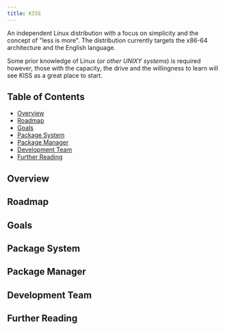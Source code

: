 ```yaml
---
title: KISS
---
```


An independent Linux distribution with a focus on simplicity and the concept of "less is more". The distribution currently targets the x86-64 architecture and the English language.

Some prior knowledge of Linux (*or other UNIXY systems*) is required however, those with the capacity, the drive and the willingness to learn will see KISS as a great place to start.


## Table of Contents

<!-- vim-markdown-toc GFM -->

* [Overview](#overview)
* [Roadmap](#roadmap)
* [Goals](#goals)
* [Package System](#package-system)
* [Package Manager](#package-manager)
* [Development Team](#development-team)
* [Further Reading](#further-reading)

<!-- vim-markdown-toc -->

## Overview

## Roadmap

## Goals

## Package System

## Package Manager

## Development Team

## Further Reading
